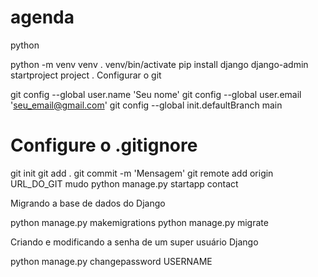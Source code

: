 # agenda
 python

python -m venv venv
. venv/bin/activate
pip install django
django-admin startproject project .
Configurar o git

git config --global user.name 'Seu nome'
git config --global user.email 'seu_email@gmail.com'
git config --global init.defaultBranch main
# Configure o .gitignore
git init
git add .
git commit -m 'Mensagem'
git remote add origin URL_DO_GIT mudo
python manage.py startapp contact

Migrando a base de dados do Django

python manage.py makemigrations
python manage.py migrate

Criando e modificando a senha de um super usuário Django


python manage.py changepassword USERNAME